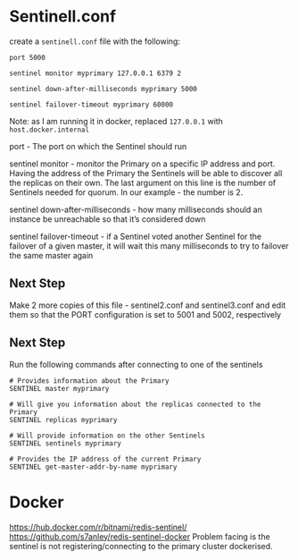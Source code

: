 # Sentinell.conf

create a `sentinell.conf` file with the following:

```
port 5000

sentinel monitor myprimary 127.0.0.1 6379 2

sentinel down-after-milliseconds myprimary 5000

sentinel failover-timeout myprimary 60000
```
Note: as I am running it in docker, replaced `127.0.0.1` with `host.docker.internal`

port - The port on which the Sentinel should run

 

sentinel monitor - monitor the Primary on a specific IP address and port. Having the address of the Primary the Sentinels will be able to discover all the replicas on their own. The last argument on this line is the number of Sentinels needed for quorum. In our example - the number is 2.

sentinel down-after-milliseconds - how many milliseconds should an instance be unreachable so that it’s considered down

sentinel failover-timeout - if a Sentinel voted another Sentinel for the failover of a given master, it will wait this many milliseconds to try to failover the same master again

## Next Step
Make 2 more copies of this file - sentinel2.conf and sentinel3.conf and edit them so that the PORT configuration is set to 5001 and 5002, respectively

## Next Step
Run the following commands after connecting to one of the sentinels

```
# Provides information about the Primary
SENTINEL master myprimary

# Will give you information about the replicas connected to the Primary
SENTINEL replicas myprimary

# Will provide information on the other Sentinels
SENTINEL sentinels myprimary

# Provides the IP address of the current Primary
SENTINEL get-master-addr-by-name myprimary
```

# Docker
https://hub.docker.com/r/bitnami/redis-sentinel/
https://github.com/s7anley/redis-sentinel-docker
Problem facing is the sentinel is not registering/connecting to the primary cluster dockerised.